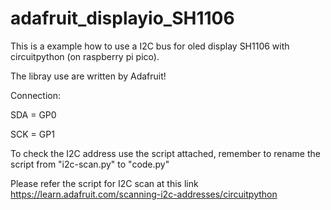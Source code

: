 # adafruit_displayio_SH1106
This is a example how to use a I2C bus for oled display SH1106 with circuitpython (on raspberry pi pico).

The libray use are written by Adafruit!

Connection:

SDA = GP0

SCK = GP1

To check the I2C address use the script attached, remember to rename the script from "i2c-scan.py" to "code.py"

Please refer the script for I2C scan at this link https://learn.adafruit.com/scanning-i2c-addresses/circuitpython
